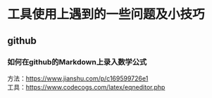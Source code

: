 # 工具使用上遇到的一些问题及小技巧

## github
### 如何在github的Markdown上录入数学公式
方法：https://www.jianshu.com/p/c169599726e1  
工具：https://www.codecogs.com/latex/eqneditor.php
